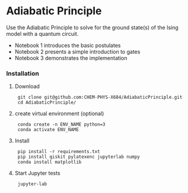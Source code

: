# Adiabatic Principle

Use the Adiabatic Principle to solve for the ground state(s) of the Ising model
with a quantum circuit.

- Notebook 1 introduces the basic postulates
- Notebook 2 presents a simple introduction to gates
- Notebook 3 demonstrates the implementation
 
### Installation
1. Download
    
        git clone git@github.com:CHEM-PHYS-X684/AdiabaticPrinciple.git 
        cd AdiabaticPrinciple/

2. create virtual environment (optional)
         
        conda create -n ENV_NAME python=3
        conda activate ENV_NAME

3. Install

        pip install -r requirements.txt
        pip install qiskit pylatexenc jupyterlab numpy
        conda install matplotlib

4. Start Jupyter tests
 
        jupyter-lab
